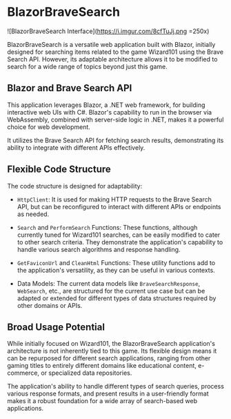 # BlazorBraveSearch

![BlazorBraveSearch Interface](https://i.imgur.com/8cfTuJj.png =250x)

BlazorBraveSearch is a versatile web application built with Blazor, initially designed for searching items related to the game Wizard101 using the Brave Search API. However, its adaptable architecture allows it to be modified to search for a wide range of topics beyond just this game.

## Blazor and Brave Search API

This application leverages Blazor, a .NET web framework, for building interactive web UIs with C#. Blazor's capability to run in the browser via WebAssembly, combined with server-side logic in .NET, makes it a powerful choice for web development.

It utilizes the Brave Search API for fetching search results, demonstrating its ability to integrate with different APIs effectively.

## Flexible Code Structure

The code structure is designed for adaptability:

- `HttpClient`: It is used for making HTTP requests to the Brave Search API, but can be reconfigured to interact with different APIs or endpoints as needed.

- `Search` and `PerformSearch` Functions: These functions, although currently tuned for Wizard101 searches, can be easily modified to cater to other search criteria. They demonstrate the application's capability to handle various search algorithms and response handling.

- `GetFaviconUrl` and `CleanHtml` Functions: These utility functions add to the application's versatility, as they can be useful in various contexts.

- Data Models: The current data models like `BraveSearchResponse`, `WebSearch`, etc., are structured for the current use case but can be adapted or extended for different types of data structures required by other domains or APIs.

## Broad Usage Potential

While initially focused on Wizard101, the BlazorBraveSearch application's architecture is not inherently tied to this game. Its flexible design means it can be repurposed for different search applications, ranging from other gaming titles to entirely different domains like educational content, e-commerce, or specialized data repositories.

The application's ability to handle different types of search queries, process various response formats, and present results in a user-friendly format makes it a robust foundation for a wide array of search-based web applications.
